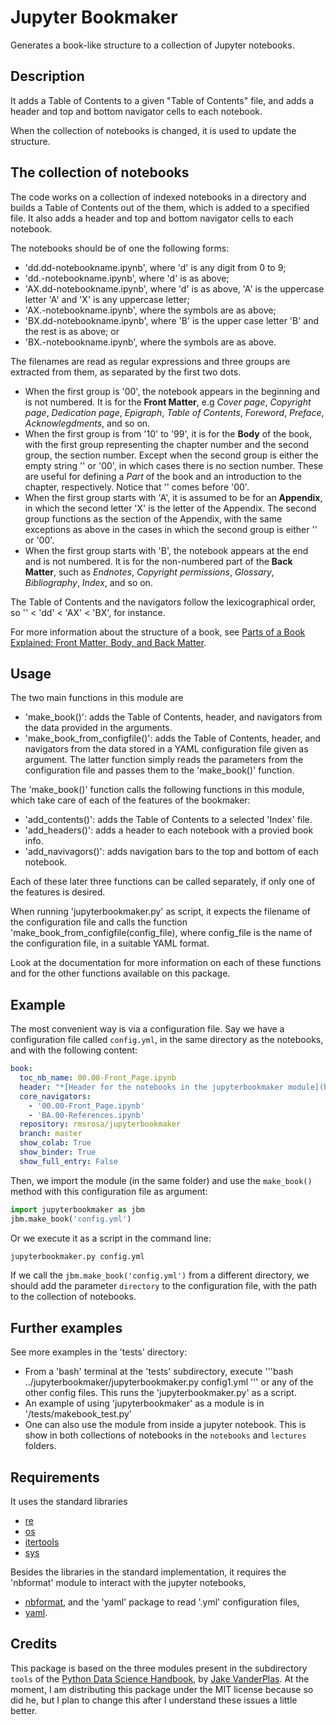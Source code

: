 # Jupyter Bookmaker

Generates a book-like structure to a collection of Jupyter notebooks.

## Description

It adds a Table of Contents to a given "Table of Contents" file, and adds a header and top and bottom navigator cells to each notebook.

When the collection of notebooks is changed, it is used to update the structure.

## The collection of notebooks

The code works on a collection of indexed notebooks in a directory and builds a Table of Contents out of the them, which is added to a specified file. It also adds a header and top and bottom navigator cells to each notebook. 

The notebooks should be of one the following forms:
- 'dd.dd-notebookname.ipynb', where 'd' is any digit from 0 to 9;
- 'dd.-notebookname.ipynb', where 'd' is as above;
- 'AX.dd-notebookname.ipynb', where 'd' is as above, 'A' is the uppercase letter 'A' and 'X' is any uppercase letter;
- 'AX.-notebookname.ipynb', where the symbols are as above;
- 'BX.dd-notebookname.ipynb', where 'B' is the upper case letter 'B' and the rest is as above; or
- 'BX.-notebookname.ipynb', where the symbols are as above.

The filenames are read as regular expressions and three groups are extracted from them, as separated by the first two dots.
- When the first group is '00', the notebook appears in the beginning and is not numbered. It is for the **Front Matter**, e.g *Cover page*, *Copyright page*, *Dedication page*, *Epigraph*, *Table of Contents*, *Foreword*, *Preface*, *Acknowlegdments*, and so on.
- When the first group is from '10' to '99', it is for the **Body** of the book, with the first group representing the chapter number and the second group, the section number. Except when the second group is either the empty string '' or '00', in which cases there is no section number. These are useful for defining a *Part* of the book and an introduction to the chapter, respectively. Notice that '' comes before '00'.
- When the first group starts with 'A', it is assumed to be for an **Appendix**, in which the second letter 'X' is the letter of the Appendix. The second group functions as the section of the Appendix, with the same exceptions as above in the cases in which the second group is either '' or '00'.
- When the first group starts with 'B', the notebook appears at the end and is not numbered. It is for the non-numbered part of the **Back Matter**, such as  *Endnotes*, *Copyright permissions*, *Glossary*, *Bibliography*, *Index*, and so on.

The Table of Contents and the navigators follow the lexicographical order, so '' < 'dd' < 'AX' < 'BX', for instance.

For more information about the structure of a book, see [Parts of a Book Explained: Front Matter, Body, and Back Matter](https://blog.reedsy.com/front-matter-back-matter-book/).

## Usage

The two main functions in this module are
- 'make_book()': adds the Table of Contents, header, and navigators from the data provided in the arguments.
- 'make_book_from_configfile()': adds the Table of Contents, header, and navigators from the data stored in a YAML configuration file given as argument.
The latter function simply reads the parameters from the configuration file and passes them to the 'make_book()' function.

The 'make_book()' function calls the following functions in this module, which take care of each of the features of the bookmaker:
- 'add_contents()': adds the Table of Contents to a selected 'Index' file.
- 'add_headers()': adds a header to each notebook with a provied book info.
- 'add_navivagors()': adds navigation bars to the top and bottom of each notebook.

Each of these later three functions can be called separately, if only one of the features is desired.

When running 'jupyterbookmaker.py' as script, it expects the filename of the configuration file and calls the function 'make_book_from_configfile(config_file), where config_file is the name of the configuration file, in a suitable YAML format.

Look at the documentation for more information on each of these functions and for the other functions available on this package.

## Example

The most convenient way is via a configuration file. Say we have a configuration file called `config.yml`, in the same directory as the notebooks, and with the following content:
```yaml
book:
  toc_nb_name: 00.00-Front_Page.ipynb
  header: "*[Header for the notebooks in the jupyterbookmaker module](https://github.com/rmsrosa/jupyterbookmaker)*"
  core_navigators:
    - '00.00-Front_Page.ipynb'
    - 'BA.00-References.ipynb'
  repository: rmsrosa/jupyterbookmaker
  branch: master
  show_colab: True
  show_binder: True
  show_full_entry: False
```

Then, we import the module (in the same folder) and use the `make_book()` method with this configuration file as argument:
```python
import jupyterbookmaker as jbm
jbm.make_book('config.yml')
```

Or we execute it as a script in the command line:
```bash
jupyterbookmaker.py config.yml
````

If we call the `jbm.make_book('config.yml')` from a different directory, we should add the parameter `directory` to the configuration file, with the path to the collection of notebooks.

## Further examples

See more examples in the 'tests' directory:
- From a 'bash' terminal at the 'tests' subdirectory, execute
'''bash
../jupyterbookmaker/jupyterbookmaker.py config1.yml
'''
or any of the other config files. This runs the 'jupyterbookmaker.py' as a script.
- An example of using 'jupyterbookmaker' as a module is in '/tests/makebook_test.py'
- One can also use the module from inside a jupyter notebook. This is show in both collections of notebooks in the `notebooks` and `lectures` folders.

## Requirements

It uses the standard libraries
- [re](https:/docs.python.org/3/library/re.html)
- [os](https:/docs.python.org/3/library/os.html)
- [itertools](https:/docs.python.org/3/library/itertools.html)
- [sys](https:/docs.python.org/3/library/sys.html)

Besides the libraries in the standard implementation, it requires the 'nbformat' module to interact with the jupyter notebooks,
- [nbformat](https://pypi.org/project/nbformat/),
and the 'yaml' package to read '.yml' configuration files,
- [yaml](https:/docs.python.org/3/library/yaml.html).

## Credits

This package is based on the three modules present in the subdirectory `tools` of the [Python Data Science Handbook](https://github.com/jakevdp/PythonDataScienceHandbook), by [Jake VanderPlas](http://vanderplas.com/). At the moment, I am distributing this package under the MIT license because so did he, but I plan to change this after I understand these issues a little better.
